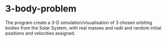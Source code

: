 # 3-body-problem
The program create a 3-D simulation/visualisation of 3 chosen orbiting bodies from the Solar System, with real masses and radii and random initial positions and velocities assigned.
